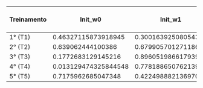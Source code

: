 | Treinamento | Init_w0 | Init_w1 | Init_w2 | Init_w3 | Init_w4 | Final_w0 | Final_w1 | Final_w2 | Final_w3 | Final_w4 | Número de Época |
|--------------|---------|---------|---------|---------|---------|----------|----------|----------|----------|----------|-----------------|
| 1° (T1) | 0.46327115873918945 | 0.3001639250805438 | 0.9382983897961664 | 0.36115101874715794 | 0.7339770561361032 | -1.8130449051389497 | 1.312868395607111 | 1.6422829375622898 | -0.42764327454631984 | -1.1777638534032766 | 895 |
| 2° (T2) | 0.639062444100386 | 0.6799057012711862 | 0.5929119154762743 | 0.5319018379382403 | 0.2371742375748872 | -1.8130457226116479 | 1.3129039006854841 | 1.6423277550476791 | -0.4275736518726781 | -1.1777898239506002 | 907 |
| 3° (T3) | 0.1772683129145216 | 0.896051986617939 | 0.0734875606439157 | 0.8190923434684368 | 0.22758007952918846 | -1.8131469034931729 | 1.3129249734739064 | 1.642384493560875 | -0.4276367977966956 | -1.1778295930389462 | 906 |
| 4° (T4) | 0.013129474325844548 | 0.7781886507621393 | 0.011945166717173161 | 0.38673285579579775 | 0.4306462397119476 | -1.8130329669420902 | 1.312836747334026 | 1.6422396056831714 | -0.4276937704823136 | -1.1777379772554548 | 887 |
| 5° (T5) | 0.7175962685047348 | 0.42249888213697073 | 0.2717896753136102 | 0.38185076980080246 | 0.49810700334412594 | -1.8130297785523948 | 1.3128656463043795 | 1.6422749477634166 | -0.42763306389906963 | -1.1777581929788221 | 920 |